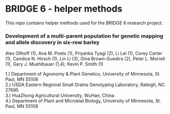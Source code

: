 # BRIDGE 6 - helper methods

This repo contains helper methods used for the BRIDGE 6 research project.

### **Development of a multi-parent population for genetic mapping and allele discovery in six-row barley** ###

Alex Ollhoff (1), Ana M. Poets (1), Priyanka Tyagi (2), Li Lei (1), Corey Carter (1), Candice N. Hirsch (1), Lin Li (3), Gina Brown-Guedira (2), Peter L. Morrell (1), Gary J. Muehlbauer (1,4), Kevin P. Smith (1)

1.) Department of Agronomy & Plant Genetics, University of Minnesota, St. Paul, MN 55108<br />
2.) USDA Eastern Regional Small Grains Genotyping Laboratory, Raleigh, NC 27695<br />
3.) HuaZhong Agricultural University, WuHan, China<br />
4.) Department of Plant and Microbial Biology, University of Minnesota, St. Paul, MN 55108<br />
